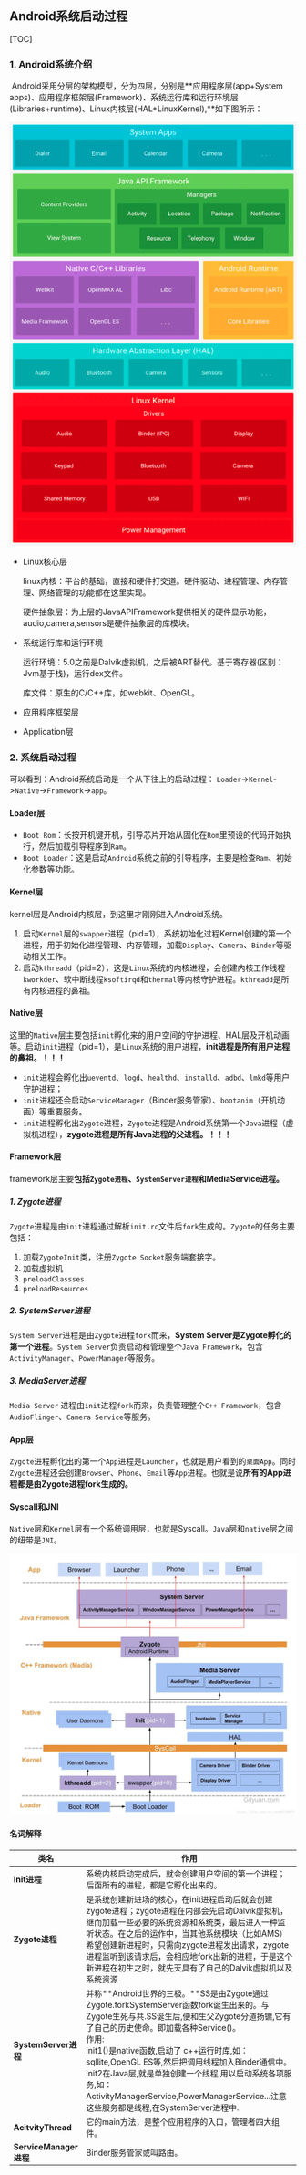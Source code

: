 ## Android系统启动过程

[TOC]

### 1. Android系统介绍

​	Android采用分层的架构模型，分为四层，分别是**应用程序层(app+System apps)、应用程序框架层(Framework)、系统运行库和运行环境层(Libraries+runtime)、Linux内核层(HAL+LinuxKernel),**如下图所示：

![android_architecture](images/android_system_architecture.png)

- Linux核心层

  linux内核：平台的基础，直接和硬件打交道。硬件驱动、进程管理、内存管理、网络管理的功能都在这里实现。

  硬件抽象层：为上层的JavaAPIFramework提供相关的硬件显示功能，audio,camera,sensors是硬件抽象层的库模块。

- 系统运行库和运行环境

  运行环境：5.0之前是Dalvik虚拟机，之后被ART替代。基于寄存器(区别：Jvm基于栈)，运行dex文件。

  库文件：原生的C/C++库，如webkit、OpenGL。

- 应用程序框架层

- Application层

### 2. 系统启动过程

可以看到：Android系统启动是一个从下往上的启动过程： `Loader`->`Kernel`->`Native`->`Framework`->`app`。

#### Loader层

- `Boot Rom`：长按开机键开机，引导芯片开始从固化在`Rom`里预设的代码开始执行，然后加载引导程序到`Ram`。
- `Boot Loader`：这是启动`Android`系统之前的引导程序，主要是检查`Ram`、初始化参数等功能。

#### Kernel层

kernel层是Android内核层，到这里才刚刚进入Android系统。

1. 启动`Kernel`层的`swapper`进程（pid=1），系统初始化过程Kernel创建的第一个进程，用于初始化进程管理、内存管理，加载`Display`、`Camera`、`Binder`等驱动相关工作。
2. 启动`kthreadd`（pid=2），这是`Linux`系统的内核进程，会创建内核工作线程`kworkder`、软中断线程`ksoftirqd`和`thermal`等内核守护进程。`kthreadd`是所有内核进程的鼻祖。

#### Native层

这里的`Native`层主要包括`init`孵化来的用户空间的守护进程、HAL层及开机动画等。启动`init`进程（pid=1），是`Linux`系统的用户进程，**init进程是所有用户进程的鼻祖。！！！**

- `init`进程会孵化出`ueventd`、`logd`、`healthd`、`installd`、`adbd`、`lmkd`等用户守护进程；
- `init`进程还会启动`ServiceManager`（Binder服务管家）、`bootanim`（开机动画）等重要服务。
- `init`进程孵化出`Zygote`进程，`Zygote`进程是Android系统第一个`Java`进程（虚拟机进程），**zygote进程是所有Java进程的父进程。！！！**

#### Framework层

framework层主要**包括`Zygote进程`、`SystemServer进程`和MediaService进程。**

##### 1. Zygote进程

`Zygote`进程是由`init`进程通过解析`init.rc`文件后`fork`生成的。`Zygote`的任务主要包括：

1. 加载`ZygoteInit`类，注册`Zygote Socket`服务端套接字。
2. 加载虚拟机
3. `preloadClassses`
4. `preloadResources`

##### 2. SystemServer进程

`System Server`进程是由`Zygote`进程`fork`而来，**System Server是Zygote孵化的第一个进程**。`System Server`负责启动和管理整个`Java Framework`，包含`ActivityManager`、`PowerManager`等服务。

##### 3. MediaServer进程

`Media Server` 进程由`init`进程`fork`而来，负责管理整个`C++ Framework`，包含`AudioFlinger`、`Camera Service`等服务。

#### App层

`Zygote`进程孵化出的第一个`App`进程是`Launcher`，也就是用户看到的`桌面App`。同时`Zygote`进程还会创建`Browser`、`Phone`、`Email`等`App`进程。也就是说**所有的App进程都是由Zygote进程fork生成的。**

#### Syscall和JNI

`Native`层和`Kernel`层有一个系统调用层，也就是Syscall。`Java`层和`native`层之间的纽带是`JNI`。

![android_boot](images/android_system_boot.jpeg)







#### 名词解释

| 类名                   | 作用                                                         |
| ---------------------- | ------------------------------------------------------------ |
| **Init进程**           | 系统内核启动完成后，就会创建用户空间的第一个进程；后面所有的进程，都是它孵化出来的。 |
| **Zygote进程**         | 是系统创建新进场的核心，在init进程启动后就会创建zygote进程；zygote进程在内部会先启动Dalvik虚拟机，继而加载一些必要的系统资源和系统类，最后进入一种监听状态。在之后的运作中，当其他系统模块（比如AMS）希望创建新进程时，只需向zygote进程发出请求，zygote进程监听到该请求后，会相应地fork出新的进程，于是这个新进程在初生之时，就先天具有了自己的Dalvik虚拟机以及系统资源 |
| **SystemServer进程**   | 并称**Android世界的三极。**SS是由Zygote通过Zygote.forkSystemServer函数fork诞生出来的。与Zygote生死与共.SS诞生后,便和生父Zygote分道扬镳,它有了自己的历史使命。即加载各种Service()。<br />作用:<br />init1()是native函数,启动了 c++运行时库,如：sqllite,OpenGL ES等,然后把调用线程加入Binder通信中。<br />init2在Java层,就是单独创建一个线程,用以启动系统各项服务,如：ActivityManagerService,PowerManagerService...注意这些服务都是线程,在SystemServer进程中. |
| **AcitvityThread**     | 它的main方法，是整个应用程序的入口，管理者四大组件。         |
| **ServiceManager进程** | Binder服务管家或叫路由。                                     |

